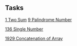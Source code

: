 ## Tasks ##
[1 Two Sum](https://github.com/pavel-garmatyuk/leetcode/blob/a7bbd62d30219b6ca03f0fe0adaa6d84400a8e6e/src/main/java/leetcode0xx/TwoSum01/Solution.java)
[9 Palindrome Number](https://github.com/pavel-garmatyuk/leetcode/blob/8eecfd0df8c017665f15cc46c7a2c12900a77b3e/src/main/java/leetcode0xx/PalindromeNumber09/Solution.java)

[136 Single Number](https://github.com/pavel-garmatyuk/leetcode/blob/f59a29d3a4bf2c646789f650d4db21aa5bf3b18a/src/main/java/leetcode1xx/SingleNumber136/Solution.java)

[1929 Concatenation of Array](https://github.com/pavel-garmatyuk/leetcode/blob/bd81da8d8b8e8e2f507e843497d2ad2acd05de31/src/main/java/leetcode19xx/ConcatenationofArray1929/Solution.java)
